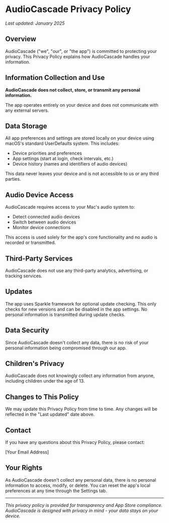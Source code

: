 # AudioCascade Privacy Policy

*Last updated: January 2025*

## Overview

AudioCascade ("we", "our", or "the app") is committed to protecting your privacy. This Privacy Policy explains how AudioCascade handles your information.

## Information Collection and Use

**AudioCascade does not collect, store, or transmit any personal information.**

The app operates entirely on your device and does not communicate with any external servers.

## Data Storage

All app preferences and settings are stored locally on your device using macOS's standard UserDefaults system. This includes:

- Device priorities and preferences
- App settings (start at login, check intervals, etc.)
- Device history (names and identifiers of audio devices)

This data never leaves your device and is not accessible to us or any third parties.

## Audio Device Access

AudioCascade requires access to your Mac's audio system to:
- Detect connected audio devices
- Switch between audio devices
- Monitor device connections

This access is used solely for the app's core functionality and no audio is recorded or transmitted.

## Third-Party Services

AudioCascade does not use any third-party analytics, advertising, or tracking services.

## Updates

The app uses Sparkle framework for optional update checking. This only checks for new versions and can be disabled in the app settings. No personal information is transmitted during update checks.

## Data Security

Since AudioCascade doesn't collect any data, there is no risk of your personal information being compromised through our app.

## Children's Privacy

AudioCascade does not knowingly collect any information from anyone, including children under the age of 13.

## Changes to This Policy

We may update this Privacy Policy from time to time. Any changes will be reflected in the "Last updated" date above.

## Contact

If you have any questions about this Privacy Policy, please contact:

[Your Email Address]

## Your Rights

As AudioCascade doesn't collect any personal data, there is no personal information to access, modify, or delete. You can reset the app's local preferences at any time through the Settings tab.

---

*This privacy policy is provided for transparency and App Store compliance. AudioCascade is designed with privacy in mind - your data stays on your device.*
